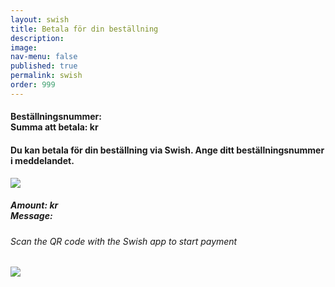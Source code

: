 ```yaml
---
layout: swish
title: Betala för din beställning
description: 
image: 
nav-menu: false
published: true
permalink: swish
order: 999
---
```


<div id="main">
	<section class="major">
		<div class="inner">
			<h4>Beställningsnummer: <span class="orderid"></span><br>Summa att betala: <span class="ordertotal"></span> kr</h4>
			<h4>Du kan betala för din beställning via Swish. Ange ditt beställningsnummer i meddelandet.</h4>
			<a class="link swish-link">
				<img src="{{ site.baseurl }}/assets/images/Swish_Vertical.png" alt-src="Betala med Swish">
			</a>
	  	    	<a id="swish-uri"></a>
      			<div id="swish-qr" class="modal" onclick="this.style.display='none'">
    				<div class="modal-content">
					<h5>Amount: <span class="ordertotal"></span> kr<br>Message: <span class="orderid"></span></h5>
					<h6>Scan the QR code with the Swish app to start payment</h6>
      					<img src="{{ site.baseurl }}/assets/images/indiskaboxenswish.png" >
				</div>
  			</div>
		</div>
	</section>
</div>
